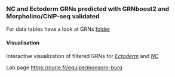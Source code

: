 ### NC and Ectoderm GRNs predicted with GRNboost2 and Morpholino/ChIP-seq validated

For data tables have a look at GRNs [folder](https://github.com/Qotov/neucrest_grn/tree/master/GRNs)

#### Visualisation

Interactive visualization of filtered GRNs for _[Ectoderm](https://ectoderm.herokuapp.com/)_ and _[NC](https://neuralcrest.herokuapp.com/)_

Lab page https://curie.fr/equipe/monsoro-burq
